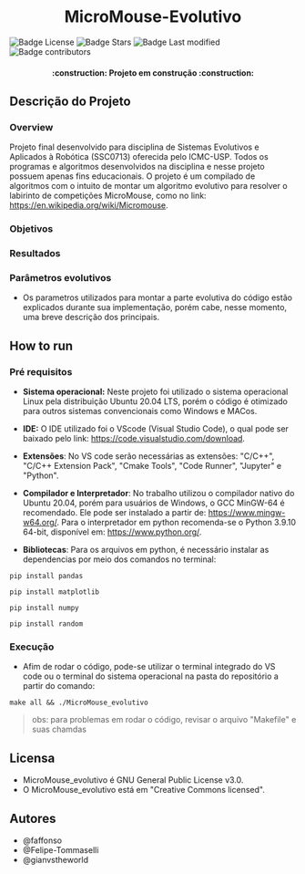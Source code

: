 <h1 align="center"> MicroMouse-Evolutivo </h1>

![Badge License](https://img.shields.io/github/license/faffonso/MicroMouse-Evolutivo?color=g)
![Badge Stars](https://img.shields.io/github/stars/faffonso/MicroMouse-Evolutivo?color=g)
![Badge Last modified](https://img.shields.io/github/last-commit/faffonso/micromouse-evolutivo?style=flat)
![Badge contributors](https://img.shields.io/github/contributors/faffonso/micromouse-evolutivo?style=flat)

<h4 align="center"> 
    :construction:  Projeto em construção  :construction:
</h4>

## Descrição do Projeto


### Overview

Projeto final desenvolvido para disciplina de Sistemas Evolutivos e Aplicados à Robótica (SSC0713) oferecida pelo ICMC-USP. Todos os programas  e algoritmos desenvolvidos na disciplina e nesse projeto possuem apenas fins educacionais. O projeto é um compilado de algoritmos com o intuito de montar um algoritmo evolutivo para resolver o labirinto de competições MicroMouse, como no link: https://en.wikipedia.org/wiki/Micromouse. 

### Objetivos 

### Resultados

### Parâmetros evolutivos

* Os parametros utilizados para montar a parte evolutiva do código estão explicados durante sua implementação, porém cabe, nesse momento, uma breve descrição dos principais.

## How to run

### Pré requisitos

* **Sistema operacional:** Neste projeto foi utilizado o sistema operacional Linux pela distribuição Ubuntu 20.04 LTS, porém o código é otimizado para outros sistemas convencionais como Windows e MACos.

* **IDE:** O IDE utilizado foi o VScode (Visual Studio Code), o qual pode ser baixado pelo link: https://code.visualstudio.com/download.

* **Extensões**: No VS code serão necessárias as extensões: "C/C++", "C/C++ Extension Pack", "Cmake Tools", "Code Runner", "Jupyter" e "Python".

* **Compilador e Interpretador**: No trabalho utilizou o compilador nativo do Ubuntu 20.04, porém para usuários de Windows, o GCC MinGW-64 é recomendado. Ele pode ser instalado a partir de: https://www.mingw-w64.org/. Para o interpretador em python recomenda-se o Python 3.9.10 64-bit, disponível em: https://www.python.org/.

* **Bibliotecas**: Para os arquivos em python, é necessário instalar as dependencias por meio dos comandos no terminal:

~~~
pip install pandas
~~~
~~~
pip install matplotlib
~~~
~~~
pip install numpy
~~~
~~~
pip install random
~~~
### Execução

* Afim de rodar o código, pode-se utilizar o terminal integrado do VS code ou o terminal do sistema operacional na pasta do repositório a partir do comando:
~~~
make all && ./MicroMouse_evolutivo 
~~~

> obs: para problemas em rodar o código, revisar o arquivo "Makefile" e suas chamdas

## Licensa

* MicroMouse_evolutivo é GNU General Public License v3.0.
* O MicroMouse_evolutivo está em "Creative Commons licensed".

## Autores

- @faffonso
- @Felipe-Tommaselli
- @gianvstheworld
